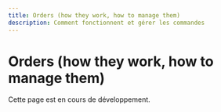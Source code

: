 ```yaml
---
title: Orders (how they work, how to manage them)
description: Comment fonctionnent et gérer les commandes
---
```


# Orders (how they work, how to manage them)

Cette page est en cours de développement.

<!-- TODO: Ajouter le guide des commandes -->
